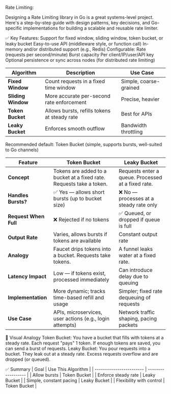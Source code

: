 Rate Limiting:

Designing a Rate Limiting library in Go is a great systems-level project. Here's a step-by-step guide with design patterns, key decisions, and Go-specific implementations for building a scalable and reusable rate limiter.

✅ Key Features:
Support for fixed window, sliding window, token bucket, or leaky bucket
Easy-to-use API (middleware style, or function call)
In-memory and/or distributed support (e.g., Redis)
Configurable:
Rate (requests per second/minute)
Burst capacity
Per client/IP/user/API key
Optional persistence or sync across nodes (for distributed rate limiting)

| Algorithm          | Description                                  | Use Case               |
| ------------------ | -------------------------------------------- | ---------------------- |
| **Fixed Window**   | Count requests in a fixed time window        | Simple, coarse-grained |
| **Sliding Window** | More accurate per-second rate enforcement    | Precise, heavier       |
| **Token Bucket**   | Allows bursts, refills tokens at steady rate | Best for APIs          |
| **Leaky Bucket**   | Enforces smooth outflow                      | Bandwidth throttling   |

Recommended default: Token Bucket (simple, supports bursts, well-suited to Go channels)









| Feature               | **Token Bucket**                                                     | **Leaky Bucket**                                   |
| --------------------- | -------------------------------------------------------------------- | -------------------------------------------------- |
| **Concept**           | Tokens are added to a bucket at a fixed rate. Requests take a token. | Requests enter a queue. Processed at a fixed rate. |
| **Handles Bursts?**   | ✅ Yes — allows short bursts (up to bucket size)                      | ❌ No — processes at a steady rate only          |
| **Request When Full** | ❌ Rejected if no tokens                                              | ✅ Queued, or dropped if queue is full           |
| **Output Rate**       | Varies, allows bursts if tokens are available                        | Constant output rate                               |
| **Analogy**           | Faucet drips tokens into a bucket. Requests take tokens.             | A funnel leaks water at a fixed rate.              |
| **Latency Impact**    | Low — if tokens exist, processed immediately                         | Can introduce delay due to queuing                 |
| **Implementation**    | More dynamic; tracks time-based refill and usage                     | Simpler; fixed rate dequeuing of requests          |
| **Use Case**          | APIs, microservices, user actions (e.g., login attempts)             | Network traffic shaping, pacing packets            |

🧠 Visual Analogy
Token Bucket: You have a bucket that fills with tokens at a steady rate. Each request "pays" 1 token. If enough tokens are saved, you can send a burst of requests.
Leaky Bucket: You pour requests into a bucket. They leak out at a steady rate. Excess requests overflow and are dropped (or queued).

✅ Summary
| Goal                     | Use This Algorithm |
| ------------------------ | ------------------ |
| Allow bursts             | Token Bucket       |
| Enforce steady rate      | Leaky Bucket       |
| Simple, constant pacing  | Leaky Bucket       |
| Flexibility with control | Token Bucket       |


